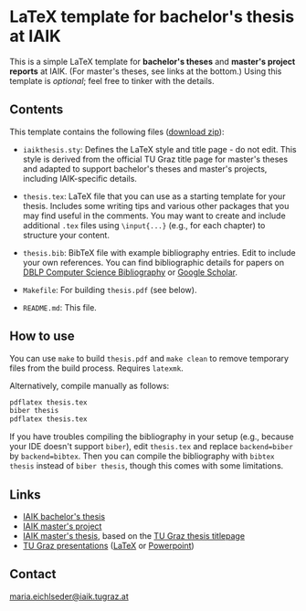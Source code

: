 LaTeX template for bachelor's thesis at IAIK
============================================

This is a simple LaTeX template for **bachelor's theses** and **master's project reports** at IAIK.
(For master's theses, see links at the bottom.)
Using this template is *optional*; feel free to tinker with the details.

Contents
--------

This template contains the following files ([download zip](https://extgit.iaik.tugraz.at/castle/student/templates/bachelor-thesis/-/archive/master/bachelor-thesis-master.zip?path=thesis)):

  * `iaikthesis.sty`: Defines the LaTeX style and title page - do not edit. This style is derived from the official TU Graz title page for master's theses and adapted to support bachelor's theses and master's projects, including IAIK-specific details.

  * `thesis.tex`: LaTeX file that you can use as a starting template for your thesis. Includes some writing tips and various other packages that you may find useful in the comments.
     You may want to create and include additional `.tex` files using `\input{...}` (e.g., for each chapter) to structure your content.

  * `thesis.bib`: BibTeX file with example bibliography entries. Edit to include your own references. You can find bibliographic details for papers on [DBLP Computer Science Bibliography](https://dblp.org/search/) or [Google Scholar](https://scholar.google.com/).

  * `Makefile`: For building `thesis.pdf` (see below).

  * `README.md`: This file.

How to use
----------

You can use `make` to build `thesis.pdf` and `make clean` to remove temporary files from the build process. Requires `latexmk`.

Alternatively, compile manually as follows:

```bash
pdflatex thesis.tex
biber thesis
pdflatex thesis.tex
```

If you have troubles compiling the bibliography in your setup (e.g., because your IDE doesn't support `biber`), edit `thesis.tex` and replace `backend=biber` by `backend=bibtex`. Then you can compile the bibliography with `bibtex thesis` instead of `biber thesis`, though this comes with some limitations.

Links
-----

  * [IAIK bachelor's thesis](https://extgit.iaik.tugraz.at/castle/student/templates/bachelor-thesis)
  * [IAIK master's project](https://extgit.iaik.tugraz.at/castle/student/templates/master-project)
  * [IAIK master's thesis](https://extgit.iaik.tugraz.at/castle/student/templates/master-thesis), based on the [TU Graz thesis titlepage](https://tu4u.tugraz.at/en/students/organisation-and-administration/corporate-design-templates/#c252670)
  * [TU Graz presentations](https://tu4u.tugraz.at/en/students/organisation-and-administration/corporate-design-templates/#c248569) ([LaTeX](https://tu4u.tugraz.at/en/students/organisation-and-administration/corporate-design-templates/latex-presentation-template/) or [Powerpoint](https://tu4u.tugraz.at/en/students/organisation-and-administration/corporate-design-templates/minimalist-powerpoint-presentation-template-with-more-space-for-content/))

Contact
-------

maria.eichlseder@iaik.tugraz.at
